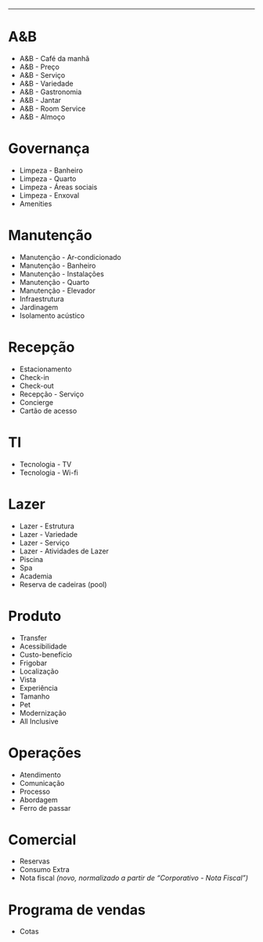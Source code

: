 
---

# A&B

* A&B - Café da manhã
* A&B - Preço
* A&B - Serviço
* A&B - Variedade
* A&B - Gastronomia
* A&B - Jantar
* A&B - Room Service
* A&B - Almoço

# Governança

* Limpeza - Banheiro
* Limpeza - Quarto
* Limpeza - Áreas sociais
* Limpeza - Enxoval
* Amenities

# Manutenção

* Manutenção - Ar-condicionado
* Manutenção - Banheiro
* Manutenção - Instalações
* Manutenção - Quarto
* Manutenção - Elevador
* Infraestrutura
* Jardinagem
* Isolamento acústico

# Recepção

* Estacionamento
* Check-in
* Check-out
* Recepção - Serviço
* Concierge
* Cartão de acesso

# TI

* Tecnologia - TV
* Tecnologia - Wi-fi

# Lazer

* Lazer - Estrutura
* Lazer - Variedade
* Lazer - Serviço
* Lazer - Atividades de Lazer
* Piscina
* Spa
* Academia
* Reserva de cadeiras (pool)

# Produto

* Transfer
* Acessibilidade
* Custo-benefício
* Frigobar
* Localização
* Vista
* Experiência
* Tamanho
* Pet
* Modernização
* All Inclusive

# Operações

* Atendimento
* Comunicação
* Processo
* Abordagem
* Ferro de passar

# Comercial

* Reservas
* Consumo Extra
* Nota fiscal *(novo, normalizado a partir de “Corporativo - Nota Fiscal”)*

# Programa de vendas

* Cotas

